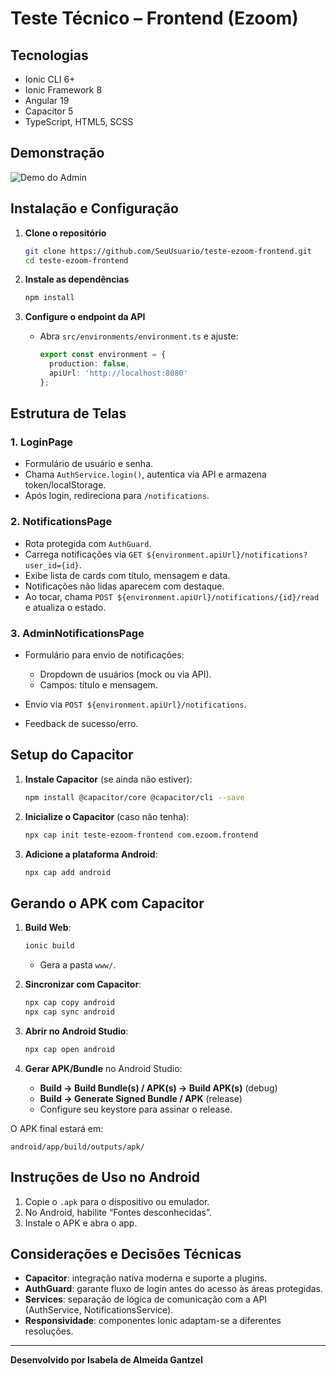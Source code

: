 # Teste Técnico – Frontend (Ezoom)

## Tecnologias

* Ionic CLI 6+
* Ionic Framework 8
* Angular 19
* Capacitor 5
* TypeScript, HTML5, SCSS

  
## Demonstração

   ![Demo do Admin](src/assets/demo/admin.gif)

## Instalação e Configuração

1. **Clone o repositório**

   ```bash
   git clone https://github.com/SeuUsuario/teste-ezoom-frontend.git
   cd teste-ezoom-frontend
   ```
2. **Instale as dependências**

   ```bash
   npm install
   ```
3. **Configure o endpoint da API**

   * Abra `src/environments/environment.ts` e ajuste:

     ```ts
     export const environment = {
       production: false,
       apiUrl: 'http://localhost:8080'
     };
     ```

## Estrutura de Telas

### 1. LoginPage

* Formulário de usuário e senha.
* Chama `AuthService.login()`, autentica via API e armazena token/localStorage.
* Após login, redireciona para `/notifications`.

### 2. NotificationsPage

* Rota protegida com `AuthGuard`.
* Carrega notificações via `GET ${environment.apiUrl}/notifications?user_id={id}`.
* Exibe lista de cards com título, mensagem e data.
* Notificações não lidas aparecem com destaque.
* Ao tocar, chama `POST ${environment.apiUrl}/notifications/{id}/read` e atualiza o estado.

### 3. AdminNotificationsPage

* Formulário para envio de notificações:

  * Dropdown de usuários (mock ou via API).
  * Campos: título e mensagem.
* Envio via `POST ${environment.apiUrl}/notifications`.
* Feedback de sucesso/erro.

## Setup do Capacitor

1. **Instale Capacitor** (se ainda não estiver):

   ```bash
   npm install @capacitor/core @capacitor/cli --save
   ```
2. **Inicialize o Capacitor** (caso não tenha):

   ```bash
   npx cap init teste-ezoom-frontend com.ezoom.frontend
   ```
3. **Adicione a plataforma Android**:

   ```bash
   npx cap add android
   ```

## Gerando o APK com Capacitor

1. **Build Web**:

   ```bash
   ionic build
   ```

   * Gera a pasta `www/`.
2. **Sincronizar com Capacitor**:

   ```bash
   npx cap copy android
   npx cap sync android
   ```
3. **Abrir no Android Studio**:

   ```bash
   npx cap open android
   ```
4. **Gerar APK/Bundle** no Android Studio:

   * **Build → Build Bundle(s) / APK(s) → Build APK(s)** (debug)
   * **Build → Generate Signed Bundle / APK** (release)
   * Configure seu keystore para assinar o release.

O APK final estará em:

```
android/app/build/outputs/apk/
```

## Instruções de Uso no Android

1. Copie o `.apk` para o dispositivo ou emulador.
2. No Android, habilite “Fontes desconhecidas”.
3. Instale o APK e abra o app.

## Considerações e Decisões Técnicas

* **Capacitor**: integração nativa moderna e suporte a plugins.
* **AuthGuard**: garante fluxo de login antes do acesso às áreas protegidas.
* **Services**: separação de lógica de comunicação com a API (AuthService, NotificationsService).
* **Responsividade**: componentes Ionic adaptam-se a diferentes resoluções.

---

**Desenvolvido por Isabela de Almeida Gantzel**
